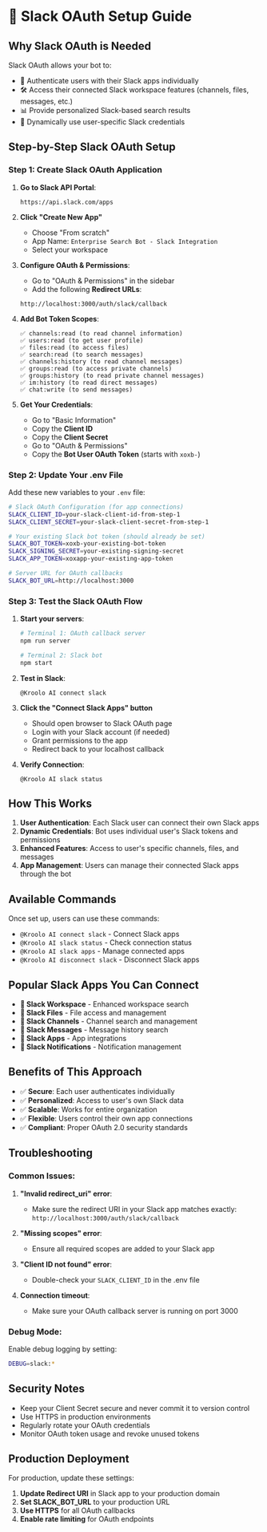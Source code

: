 # 💬 Slack OAuth Setup Guide

## Why Slack OAuth is Needed

Slack OAuth allows your bot to:
- 🔐 Authenticate users with their Slack apps individually 
- 🛠️ Access their connected Slack workspace features (channels, files, messages, etc.)
- 📊 Provide personalized Slack-based search results
- 🔄 Dynamically use user-specific Slack credentials

## Step-by-Step Slack OAuth Setup

### Step 1: Create Slack OAuth Application

1. **Go to Slack API Portal**:
   ```
   https://api.slack.com/apps
   ```

2. **Click "Create New App"**
   - Choose "From scratch"
   - App Name: `Enterprise Search Bot - Slack Integration`
   - Select your workspace

3. **Configure OAuth & Permissions**:
   - Go to "OAuth & Permissions" in the sidebar
   - Add the following **Redirect URLs**:
   ```
   http://localhost:3000/auth/slack/callback
   ```

4. **Add Bot Token Scopes**:
   ```
   ✅ channels:read (to read channel information)
   ✅ users:read (to get user profile)
   ✅ files:read (to access files)
   ✅ search:read (to search messages)
   ✅ channels:history (to read channel messages)
   ✅ groups:read (to access private channels)
   ✅ groups:history (to read private channel messages)
   ✅ im:history (to read direct messages)
   ✅ chat:write (to send messages)
   ```

5. **Get Your Credentials**:
   - Go to "Basic Information"
   - Copy the **Client ID**
   - Copy the **Client Secret**
   - Go to "OAuth & Permissions"
   - Copy the **Bot User OAuth Token** (starts with `xoxb-`)

### Step 2: Update Your .env File

Add these new variables to your `.env` file:

```bash
# Slack OAuth Configuration (for app connections)
SLACK_CLIENT_ID=your-slack-client-id-from-step-1
SLACK_CLIENT_SECRET=your-slack-client-secret-from-step-1

# Your existing Slack bot token (should already be set)
SLACK_BOT_TOKEN=xoxb-your-existing-bot-token
SLACK_SIGNING_SECRET=your-existing-signing-secret
SLACK_APP_TOKEN=xoxapp-your-existing-app-token

# Server URL for OAuth callbacks
SLACK_BOT_URL=http://localhost:3000
```

### Step 3: Test the Slack OAuth Flow

1. **Start your servers**:
   ```bash
   # Terminal 1: OAuth callback server
   npm run server
   
   # Terminal 2: Slack bot
   npm start
   ```

2. **Test in Slack**:
   ```
   @Kroolo AI connect slack
   ```

3. **Click the "Connect Slack Apps" button**
   - Should open browser to Slack OAuth page
   - Login with your Slack account (if needed)
   - Grant permissions to the app
   - Redirect back to your localhost callback

4. **Verify Connection**:
   ```
   @Kroolo AI slack status
   ```

## How This Works

1. **User Authentication**: Each Slack user can connect their own Slack apps
2. **Dynamic Credentials**: Bot uses individual user's Slack tokens and permissions
3. **Enhanced Features**: Access to user's specific channels, files, and messages
4. **App Management**: Users can manage their connected Slack apps through the bot

## Available Commands

Once set up, users can use these commands:

- `@Kroolo AI connect slack` - Connect Slack apps
- `@Kroolo AI slack status` - Check connection status
- `@Kroolo AI slack apps` - Manage connected apps
- `@Kroolo AI disconnect slack` - Disconnect Slack apps

## Popular Slack Apps You Can Connect

- **💬 Slack Workspace** - Enhanced workspace search
- **📁 Slack Files** - File access and management
- **📢 Slack Channels** - Channel search and management
- **💬 Slack Messages** - Message history search
- **🔧 Slack Apps** - App integrations
- **🔔 Slack Notifications** - Notification management

## Benefits of This Approach

- ✅ **Secure**: Each user authenticates individually
- ✅ **Personalized**: Access to user's own Slack data
- ✅ **Scalable**: Works for entire organization
- ✅ **Flexible**: Users control their own app connections
- ✅ **Compliant**: Proper OAuth 2.0 security standards

## Troubleshooting

### Common Issues:

1. **"Invalid redirect_uri" error**:
   - Make sure the redirect URI in your Slack app matches exactly: `http://localhost:3000/auth/slack/callback`

2. **"Missing scopes" error**:
   - Ensure all required scopes are added to your Slack app

3. **"Client ID not found" error**:
   - Double-check your `SLACK_CLIENT_ID` in the .env file

4. **Connection timeout**:
   - Make sure your OAuth callback server is running on port 3000

### Debug Mode:

Enable debug logging by setting:
```bash
DEBUG=slack:*
```

## Security Notes

- Keep your Client Secret secure and never commit it to version control
- Use HTTPS in production environments
- Regularly rotate your OAuth credentials
- Monitor OAuth token usage and revoke unused tokens

## Production Deployment

For production, update these settings:

1. **Update Redirect URI** in Slack app to your production domain
2. **Set SLACK_BOT_URL** to your production URL
3. **Use HTTPS** for all OAuth callbacks
4. **Enable rate limiting** for OAuth endpoints
